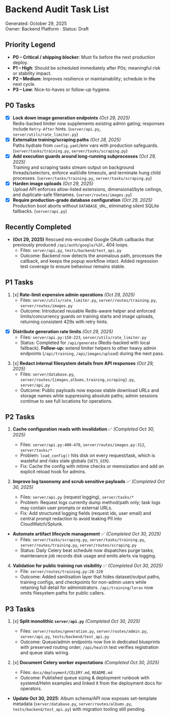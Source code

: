 # Backend Audit Task List

Generated: October 29, 2025  
Owner: Backend Platform · Status: Draft

## Priority Legend
- **P0 – Critical / shipping blocker**: Must fix before the next production deploy.
- **P1 – High**: Should be scheduled immediately after P0s; meaningful risk or stability impact.
- **P2 – Medium**: Improves resilience or maintainability; schedule in the next cycle.
- **P3 – Low**: Nice-to-haves or follow-up hygiene.

## P0 Tasks
- [x] **Lock down image generation endpoints** *(Oct 29, 2025)*  
  Redis-backed limiter now supplements existing admin gating; responses include `Retry-After` hints. (`server/api.py`, `server/utils/rate_limiter.py`)
- [x] **Externalize training/scraping paths** *(Oct 28, 2025)*  
  Paths hydrate from `config.yaml`/env vars with production safeguards. (`server/tasks/training.py`, `server/tasks/scraping.py`)
- [x] **Add execution guards around long-running subprocesses** *(Oct 29, 2025)*  
  Training and scraping tasks stream output on background threads/selectors, enforce wall/idle timeouts, and terminate hung child processes. (`server/tasks/training.py`, `server/tasks/scraping.py`)
- [x] **Harden image uploads** *(Oct 29, 2025)*  
  Upload API enforces allow-listed extensions, dimensional/byte ceilings, and duplicate-safe filenames. (`server/routes/images.py`)
- [x] **Require production-grade database configuration** *(Oct 29, 2025)*  
  Production boot aborts without `DATABASE_URL`, eliminating silent SQLite fallbacks. (`server/api.py`)

## Recently Completed
- **(Oct 29, 2025)** Rescued mis-encoded Google OAuth callbacks that previously produced `/api/auth/google/%2F…` 404 loops.  
  - Files: `server/api.py`, `tests/backend/test_api.py`  
  - Outcome: Backend now detects the anomalous path, processes the callback, and keeps the popup workflow intact. Added regression test coverage to ensure behaviour remains stable.

## P1 Tasks
1. [x] **Rate-limit expensive admin operations** *(Oct 29, 2025)*  
   - Files: `server/utils/rate_limiter.py`, `server/routes/training.py`, `server/routes/images.py`  
   - Outcome: Introduced reusable Redis-aware helper and enforced limits/concurrency guards on training starts and image uploads, returning consistent 429s with retry hints.

- [x] **Distribute generation rate limits** *(Oct 29, 2025)*  
  - Files: `server/api.py:150-223`, `server/utils/rate_limiter.py`  
  - Status: Completed for `/api/generate` (Redis-backed with local fallback). **Follow-up:** extend limiter helpers to other heavy admin endpoints (`/api/training`, `/api/images/upload`) during the next pass.

3. [x] **Redact internal filesystem details from API responses** *(Oct 29, 2025)*  
    - Files: `server/database.py`, `server/routes/{images,albums,training,scraping}.py`, `server/api.py`  
    - Outcome: Public payloads now expose stable download URLs and storage names while suppressing absolute paths; admin sessions continue to see full locations for operations.

## P2 Tasks
1. **Cache configuration reads with invalidation** ✅ *(Completed Oct 30, 2025)*  
    - Files: `server/api.py:400-470`, `server/routes/images.py:312`, `server/tasks/*`  
    - Problem: `load_config()` hits disk on every request/task, which is wasteful and risks stale globals (`SETS_DIR`).  
    - Fix: Cache the config with mtime checks or memoization and add an explicit reload hook for admins.

2. **Improve log taxonomy and scrub sensitive payloads** ✅ *(Completed Oct 30, 2025)*  
    - Files: `server/api.py` (request logging), `server/tasks/*`  
    - Problem: Request logs currently dump method/path only; task logs may contain user prompts or external URLs.  
    - Fix: Add structured logging fields (request ids, user email) and central prompt redaction to avoid leaking PII into CloudWatch/Splunk.

- **Automate artifact lifecycle management** ✅ *(Completed Oct 30, 2025)*  
    - Files: `server/tasks/scraping.py`, `server/tasks/training.py`, `server/routes/training.py`, `server/routes/scraping.py`  
    - Status: Daily Celery beat schedule now dispatches purge tasks; maintenance job records disk usage and emits alerts via logging.

4. **Validation for public training run visibility** ✅ *(Completed Oct 30, 2025)*  
    - File: `server/routes/training.py:28-220`  
    - Outcome: Added sanitisation layer that hides dataset/output paths, training configs, and checkpoints for non-admin users while retaining full detail for administrators. `/api/training/loras` now omits filesystem paths for public callers.

## P3 Tasks
1. [x] **Split monolithic `server/api.py`** *(Completed Oct 30, 2025)*  
   - Files: `server/routes/generation.py`, `server/routes/admin.py`, `server/api.py`, `tests/backend/test_api.py`  
   - Outcome: Queue/admin endpoints now live in dedicated blueprints with preserved routing order; `/api/health` test verifies registration and queue stats wiring.

2. [x] **Document Celery worker expectations** *(Completed Oct 30, 2025)*  
    - Files: `docs/deployment/CELERY.md`, `README.md`  
    - Outcome: Published queue sizing & deployment runbook with systemd/Helm examples and linked it from the deployment docs for operators.

- **Update Oct 30, 2025:** Album schema/API now exposes set-template metadata (`server/database.py`, `server/routes/albums.py`, `tests/backend/test_api.py`) with migration tooling still pending.

